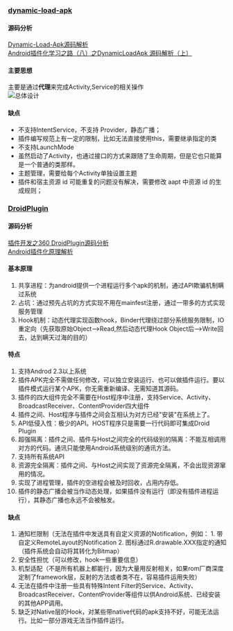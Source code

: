 ### [dynamic-load-apk](https://github.com/singwhatiwanna/dynamic-load-apk)  
#### 源码分析  
[Dynamic-Load-Apk源码解析](http://www.jianshu.com/p/30114b7176a3)    
[Android插件化学习之路（八）之DynamicLoadApk 源码解析（上）](http://blog.csdn.net/u012124438/article/details/53241755)

#### 主要思想  
主要是通过**代理**来完成Activity,Service的相关操作     
![总体设计](https://raw.githubusercontent.com/android-cn/android-open-project-analysis/master/tool-lib/plugin/dynamic-load-apk/image/overall-design.png)



#### 缺点  
* 不支持IntentService，不支持 Provider，静态广播；         
* 插件编写规范上有一定的限制，比如无法直接使用this，需要继承指定的类      
* 不支持LaunchMode  
* 虽然启动了Activity，也通过接口的方式来跟随了生命周期，但是它也只能算是一个普通的类那样。  
* 主题管理，需要给每个Activity单独设置主题    
* 插件和宿主资源 id 可能重复的问题没有解决，需要修改 aapt 中资源 id 的生成规则；  


### [DroidPlugin](https://github.com/DroidPluginTeam/DroidPlugin)    
#### 源码分析  
[插件开发之360 DroidPlugin源码分析](https://github.com/DroidPluginTeam/DroidPlugin/tree/master/DOC)    
[Android插件化原理解析](http://weishu.me/2016/01/28/understand-plugin-framework-overview/)  

#### 基本原理  
1. 共享进程：为android提供一个进程运行多个apk的机制，通过API欺骗机制瞒过系统  
2. 占坑：通过预先占坑的方式实现不用在mainfest注册，通过一带多的方式实现服务管理   
3. Hook机制：动态代理实现函数hook，Binder代理绕过部分系统服务限制，IO重定向（先获取原始Object-->Read,然后动态代理Hook Object后-->Write回去，达到瞒天过海的目的）  

#### 特点
1. 支持Androd 2.3以上系统  
2. 插件APK完全不需做任何修改，可以独立安装运行、也可以做插件运行。要以插件模式运行某个APK，你无需重新编译、无需知道其源码。  
3. 插件的四大组件完全不需要在Host程序中注册，支持Service、Activity、BroadcastReceiver、ContentProvider四大组件  
4. 插件之间、Host程序与插件之间会互相认为对方已经"安装"在系统上了。  
5. API低侵入性：极少的API。HOST程序只是需要一行代码即可集成Droid Plugin  
6. 超强隔离：插件之间、插件与Host之间完全的代码级别的隔离：不能互相调用对方的代码。通讯只能使用Android系统级别的通讯方法。
7. 支持所有系统API  
8. 资源完全隔离：插件之间、与Host之间实现了资源完全隔离，不会出现资源窜用的情况。  
9. 实现了进程管理，插件的空进程会被及时回收，占用内存低。  
10. 插件的静态广播会被当作动态处理，如果插件没有运行（即没有插件进程运行），其静态广播也永远不会被触发。

#### 缺点
1. 通知栏限制（无法在插件中发送具有自定义资源的Notification，例如： 1. 带自定义RemoteLayout的Notification 2. 图标通过R.drawable.XXX指定的通知（插件系统会自动将其转化为Bitmap）   
2. 安全性担忧（可以修改，hook一些重要信息）  
3. 机型适配（不是所有机器上都能行，因为大量用反射相关，如果rom厂商深度定制了framework层，反射的方法或者类不在，容易插件运用失败）  
4. 无法在插件中注册一些具有特殊Intent Filter的Service、Activity、BroadcastReceiver、ContentProvider等组件以供Android系统、已经安装的其他APP调用。  
5. 缺乏对Native层的Hook，对某些带native代码的apk支持不好，可能无法运行。比如一部分游戏无法当作插件运行。  
